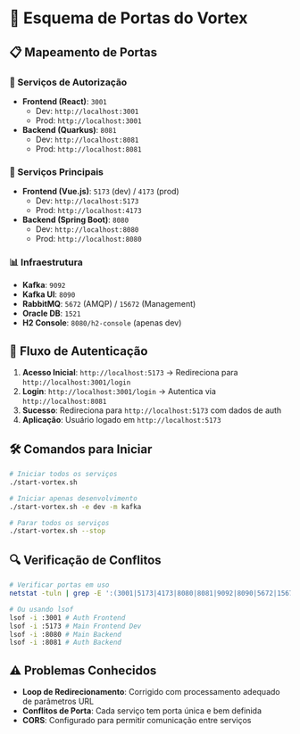 # 🚢 Esquema de Portas do Vortex

## 📋 Mapeamento de Portas

### 🔐 Serviços de Autorização
- **Frontend (React)**: `3001`
  - Dev: `http://localhost:3001`
  - Prod: `http://localhost:3001`
- **Backend (Quarkus)**: `8081`
  - Dev: `http://localhost:8081`
  - Prod: `http://localhost:8081`

### 🏢 Serviços Principais
- **Frontend (Vue.js)**: `5173` (dev) / `4173` (prod)
  - Dev: `http://localhost:5173`
  - Prod: `http://localhost:4173`
- **Backend (Spring Boot)**: `8080`
  - Dev: `http://localhost:8080`
  - Prod: `http://localhost:8080`

### 📊 Infraestrutura
- **Kafka**: `9092`
- **Kafka UI**: `8090`
- **RabbitMQ**: `5672` (AMQP) / `15672` (Management)
- **Oracle DB**: `1521`
- **H2 Console**: `8080/h2-console` (apenas dev)

## 🔄 Fluxo de Autenticação

1. **Acesso Inicial**: `http://localhost:5173` → Redireciona para `http://localhost:3001/login`
2. **Login**: `http://localhost:3001/login` → Autentica via `http://localhost:8081`
3. **Sucesso**: Redireciona para `http://localhost:5173` com dados de auth
4. **Aplicação**: Usuário logado em `http://localhost:5173`

## 🛠️ Comandos para Iniciar

```bash
# Iniciar todos os serviços
./start-vortex.sh

# Iniciar apenas desenvolvimento
./start-vortex.sh -e dev -m kafka

# Parar todos os serviços
./start-vortex.sh --stop
```

## 🔍 Verificação de Conflitos

```bash
# Verificar portas em uso
netstat -tuln | grep -E ':(3001|5173|4173|8080|8081|9092|8090|5672|15672|1521)'

# Ou usando lsof
lsof -i :3001 # Auth Frontend
lsof -i :5173 # Main Frontend Dev
lsof -i :8080 # Main Backend
lsof -i :8081 # Auth Backend
```

## ⚠️ Problemas Conhecidos

- **Loop de Redirecionamento**: Corrigido com processamento adequado de parâmetros URL
- **Conflitos de Porta**: Cada serviço tem porta única e bem definida
- **CORS**: Configurado para permitir comunicação entre serviços